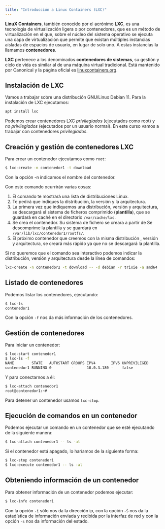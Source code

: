 ```yaml
---
title: "Introducción a Linux Containers (LXC)"
---
```


**LinuX Containers**, también conocido por el acrónimo **LXC**, es una tecnología de virtualización ligera o por contenedores, que es un método de virtualización en el que, sobre el núcleo del sistema operativo se ejecuta una capa de virtualización que permite que existan múltiples instancias aisladas de espacios de usuario, en lugar de solo uno. A estas instancias la llamamos **contenedores**.

**LXC** pertenece a los denominados **contenedores de sistemas**, su gestión y ciclo de vida es similar al de una máquina virtual tradicional. Está mantenido por Canonical y la página oficial es [linuxcontainers.org](https://linuxcontainers.org/).

## Instalación de LXC

Vamos a trabajar sobre una distribución GNU/Linux Debian 11. Para la instalación de LXC ejecutamos:

```bash
apt install lxc
```

Podemos crear contenedores LXC *privilegiados* (ejecutados como root) y *no privilegiados* (ejecutados por un usuario normal). En este curso vamos a trabajar con contenedores *privilegiados*.

## Creación y gestión de contenedores LXC

Para crear un contenedor ejecutamos como `root`:

```bash
$ lxc-create -n contenedor1 -t download
```

Con la opción -n indicamos el nombre del contenedor.

Con este comando ocurrirán varias cosas:

1. El comando te mostrará una lista de distribuciones Linux.
2. Te pedirá que indiques la distribución, la versión y la arquitectura.
3. La primera vez que indiquemos una distribución, versión y arquitectura, se descargará el sistema de ficheros comprimido (**plantilla**), que se guardará en caché en el directorio `/var/cache/lxc`.
4. Se crea el contenedor. Su sistema de fichero se creara a partir de Se descomprime la plantilla y se guardará en `/var/lib/lxc/contenedor1/rootfs/`.
5. El próximo contenedor que creemos con la misma distribución , versión y arquitectura, se creará más rápido ya que no se descargará la plantilla.

Si no queremos que el comando sea interactivo podemos indicar la distribución, versión y arquitectura desde la línea de comandos:

```bash
lxc-create -n contenedor2 -t download -- -d debian -r trixie -a amd64
```

## Listado de contenedores

Podemos listar los contenedores, ejecutando:

```bash
$ lxc-ls
contenedor1 
```

Con la opción `-f` nos da más información de los contenedores.

## Gestión de contenedores

Para iniciar un contenedor:

```bash
$ lxc-start contenedor1
$ lxc-ls -f
NAME        STATE   AUTOSTART GROUPS IPV4       IPV6 UNPRIVILEGED 
contenedor1 RUNNING 0         -      10.0.3.180 -    false        
```

Y para conectarnos a él:

```bash
$ lxc-attach contenedor1
root@contenedor1:~# 
```
Para detener un contenedor usamos `lxc-stop`.

## Ejecución de comandos en un contenedor

Podemos ejecutar un comando en un contenedor que se esté ejecutando de la siguiente manera:

```bash
$ lxc-attach contenedor1 -- ls -al
```

Si el contenedor está apagado, lo haríamos de la siguiente forma:

```bash
$ lxc-stop contenedor1
$ lxc-execute contenedor1 -- ls -al
```

## Obteniendo información de un contenedor

Para obtener información de un contenedor podemos ejecutar:

```bash
$ lxc-info contenedor1
```
Con la opción `-i` sólo nos da  la dirección ip, con la opción `-S` nos da la estadística de información enviada y recibida por la interfaz de red y con la opción `-s` nos da información del estado.